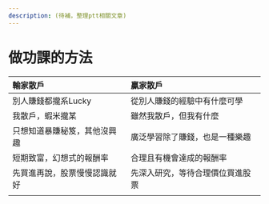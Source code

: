 ```yaml
---
description: (待補，整理ptt相關文章)
---
```


# 做功課的方法



| 輸家散戶 | 贏家散戶 |
| :--- | :--- |
| 別人賺錢都攏系Lucky | 從別人賺錢的經驗中有什麼可學 |
| 我散戶，蝦米攏某 | 雖然我散戶，但我有什麼 |
| 只想知道暴賺秘笈，其他沒興趣 | 廣泛學習除了賺錢，也是一種樂趣 |
| 短期致富，幻想式的報酬率 | 合理且有機會達成的報酬率 |
| 先買進再說，股票慢慢認識就好 | 先深入研究，等待合理價位買進股票 |
|  |  |

